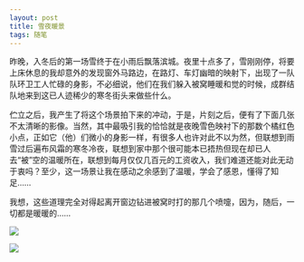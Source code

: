 ```yaml
---
layout: post
title: 雪夜暖景
tags: 随笔
---
```


昨晚，入冬后的第一场雪终于在小雨后飘落滨城。夜里十点多了，雪刚刚停，将要上床休息的我却意外的发现窗外马路边，在路灯、车灯幽暗的映射下，出现了一队队环卫工人忙碌的身影，不必细说，他们在我们躲入被窝睡暖和觉的时候，成群结队地来到这已人迹稀少的寒冬街头来做些什么。

伫立之后，我产生了将这个场景拍下来的冲动，于是，片刻之后，便有了下面几张不太清晰的影像。当然，其中最吸引我的恰恰就是夜晚雪色映衬下的那数个橘红色小点，正如它（他）们微小的身影一样，有很多人也许对此不以为然，但联想到雨雪过后遍布风霜的寒冬冷夜，联想到家中那个很可能本已捂热但现在却已人去“被”空的温暖所在，联想到每月仅仅几百元的工资收入，我们难道还能对此无动于衷吗？至少，这一场景让我在感动之余感到了温暖，学会了感恩，懂得了知足……

我想，这些道理完全对得起离开窗边钻进被窝时打的那几个喷嚏，因为，随后，一切都是暖暖的……

![](http://ohfv138uq.bkt.clouddn.com/xueye1.jpg)

![](http://ohfv138uq.bkt.clouddn.com/xueye2.jpg)


